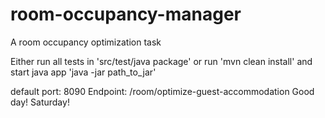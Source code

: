 # room-occupancy-manager
A room occupancy optimization task

Either run all tests in 'src/test/java package'
or run 'mvn clean install' and start java app 'java -jar path_to_jar'

default port: 8090
Endpoint: /room/optimize-guest-accommodation
Good day!
Saturday!